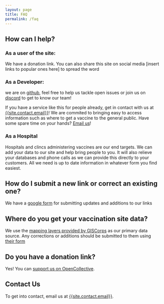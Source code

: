```yaml
---
layout: page
title: FAQ
permalink: /faq
---
```


## How can I help?

### As a user of the site: 
We have a donation link. You can also share this site on social media [insert links to popular ones here] to spread the word

### As a Developer:
we are on [github](https://github.com/{{site.github_username}}), feel free to help us tackle open issues or join us on [discord]({{site.social.discord}}) to get to know our team!

If you have a service like this for people already, get in contact with us at [{{site.contact.email}}][1]!
We are commited to bringing easy to access information such as where to get a vaccine to the general public.
Have some spare time on your hands?
[Email us][1]!

### As a Hospital

Hospitals and clincs administering vaccines are our end targets.
We can add your data to our site and help bring people to you.
It will also relieve your databases and phone calls as we can provide this directly to your customers.
All we need is up to date information in whatever form you find easiest.


## How do I submit a new link or correct an existing one?
We have a [google form]({{site.data.link-corrections}}) for submitting updates and additions to our links

## Where do you get your vaccination site data?
We use the [mapping layers provided by GISCorps]({{site.data.map-source}}) as our primary data source. Any corrections or additions should be submitted to them using [their form]({{site.data.map-corrections}})


## Do you have a donation link?

Yes! You can [support us on OpenCollective][2].

## Contact Us

To get into contact, email us at [{{site.contact.email}}][1].

[1]: mailto:{{site.contact.email}}
[2]: {{site.donations}}
